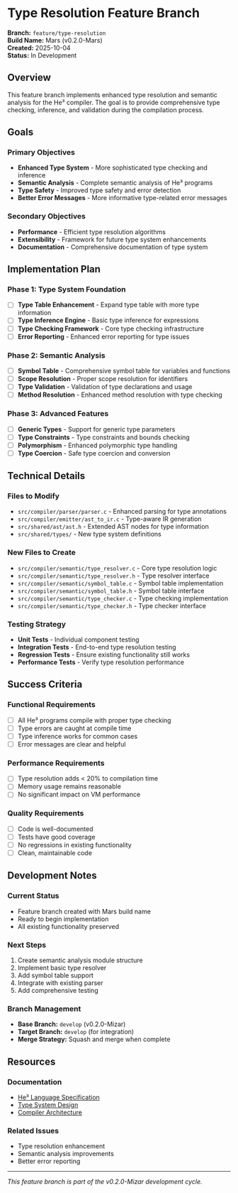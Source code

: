 # Type Resolution Feature Branch

**Branch:** `feature/type-resolution`  
**Build Name:** Mars (v0.2.0-Mars)  
**Created:** 2025-10-04  
**Status:** In Development

## Overview

This feature branch implements enhanced type resolution and semantic analysis for the He³ compiler. The goal is to provide comprehensive type checking, inference, and validation during the compilation process.

## Goals

### Primary Objectives
- **Enhanced Type System** - More sophisticated type checking and inference
- **Semantic Analysis** - Complete semantic analysis of He³ programs
- **Type Safety** - Improved type safety and error detection
- **Better Error Messages** - More informative type-related error messages

### Secondary Objectives
- **Performance** - Efficient type resolution algorithms
- **Extensibility** - Framework for future type system enhancements
- **Documentation** - Comprehensive documentation of type system

## Implementation Plan

### Phase 1: Type System Foundation
- [ ] **Type Table Enhancement** - Expand type table with more type information
- [ ] **Type Inference Engine** - Basic type inference for expressions
- [ ] **Type Checking Framework** - Core type checking infrastructure
- [ ] **Error Reporting** - Enhanced error reporting for type issues

### Phase 2: Semantic Analysis
- [ ] **Symbol Table** - Comprehensive symbol table for variables and functions
- [ ] **Scope Resolution** - Proper scope resolution for identifiers
- [ ] **Type Validation** - Validation of type declarations and usage
- [ ] **Method Resolution** - Enhanced method resolution with type checking

### Phase 3: Advanced Features
- [ ] **Generic Types** - Support for generic type parameters
- [ ] **Type Constraints** - Type constraints and bounds checking
- [ ] **Polymorphism** - Enhanced polymorphic type handling
- [ ] **Type Coercion** - Safe type coercion and conversion

## Technical Details

### Files to Modify
- `src/compiler/parser/parser.c` - Enhanced parsing for type annotations
- `src/compiler/emitter/ast_to_ir.c` - Type-aware IR generation
- `src/shared/ast/ast.h` - Extended AST nodes for type information
- `src/shared/types/` - New type system definitions

### New Files to Create
- `src/compiler/semantic/type_resolver.c` - Core type resolution logic
- `src/compiler/semantic/type_resolver.h` - Type resolver interface
- `src/compiler/semantic/symbol_table.c` - Symbol table implementation
- `src/compiler/semantic/symbol_table.h` - Symbol table interface
- `src/compiler/semantic/type_checker.c` - Type checking implementation
- `src/compiler/semantic/type_checker.h` - Type checker interface

### Testing Strategy
- **Unit Tests** - Individual component testing
- **Integration Tests** - End-to-end type resolution testing
- **Regression Tests** - Ensure existing functionality still works
- **Performance Tests** - Verify type resolution performance

## Success Criteria

### Functional Requirements
- [ ] All He³ programs compile with proper type checking
- [ ] Type errors are caught at compile time
- [ ] Type inference works for common cases
- [ ] Error messages are clear and helpful

### Performance Requirements
- [ ] Type resolution adds < 20% to compilation time
- [ ] Memory usage remains reasonable
- [ ] No significant impact on VM performance

### Quality Requirements
- [ ] Code is well-documented
- [ ] Tests have good coverage
- [ ] No regressions in existing functionality
- [ ] Clean, maintainable code

## Development Notes

### Current Status
- Feature branch created with Mars build name
- Ready to begin implementation
- All existing functionality preserved

### Next Steps
1. Create semantic analysis module structure
2. Implement basic type resolver
3. Add symbol table support
4. Integrate with existing parser
5. Add comprehensive testing

### Branch Management
- **Base Branch:** `develop` (v0.2.0-Mizar)
- **Target Branch:** `develop` (for integration)
- **Merge Strategy:** Squash and merge when complete

## Resources

### Documentation
- [He³ Language Specification](docs/language/)
- [Type System Design](docs/language/typesystem/)
- [Compiler Architecture](docs/_compiler/architecture/)

### Related Issues
- Type resolution enhancement
- Semantic analysis improvements
- Better error reporting

---

*This feature branch is part of the v0.2.0-Mizar development cycle.*
